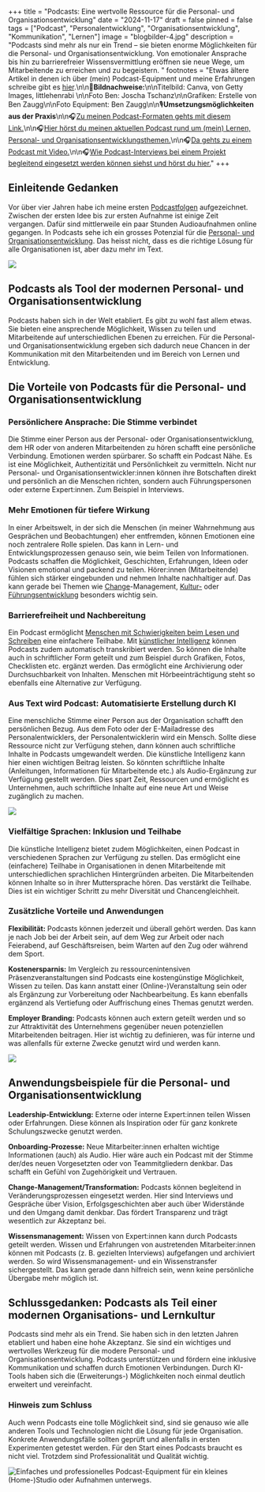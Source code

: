 +++
title = "Podcasts: Eine wertvolle Ressource für die Personal- und Organisationsentwicklung"
date = "2024-11-17"
draft = false
pinned = false
tags = ["Podcast", "Personalentwicklung", "Organisationsentwicklung", "Kommunikation", "Lernen"]
image = "blogbilder-4.jpg"
description = "Podcasts sind mehr als nur ein Trend – sie bieten enorme Möglichkeiten für die Personal- und Organisationsentwicklung. Von emotionaler Ansprache bis hin zu barrierefreier Wissensvermittlung eröffnen sie neue Wege, um Mitarbeitende zu erreichen und zu begeistern. "
footnotes = "Etwas ältere Artikel in denen ich über (mein) Podcast-Equipment und meine Erfahrungen schreibe gibt es [hier](https://www.bensblog.ch/tags/podcast/).\n\n📸**Bildnachweise:**\n\nTitelbild: Canva, von Getty Images, littlehenrabi \n\nFoto Ben: Joscha Tschanz\n\nGrafiken: Erstelle von Ben Zaugg\n\nFoto Equipment: Ben Zaugg\n\n🎙️**Umsetzungsmöglichkeiten aus der Praxis**\n\n🎧[Zu meinen Podcast-Formaten gehts mit diesem Link.](https://www.benzaugg.ch)\n\n🎧[Hier hörst du meinen aktuellen Podcast rund um (mein) Lernen, Personal- und Organisationsentwicklungsthemen.](https://entwicklungsfreiraum-siebenminuten.podigee.io)\n\n🎧[Da gehts zu einem Podcast mit Video.](https://www.youtube.com/watch?v=0ChwbO_-2-Q)\n\n🎧[Wie Podcast-Interviews bei einem Projekt begleitend eingesetzt werden können siehst und hörst du hier.](https://www.muehlemattbelp.ch/tags/podcast/)"
+++
## Einleitende Gedanken

Vor über vier Jahren habe ich meine ersten [Podcastfolgen](https://www.bensblog.ch/tags/podcast/) aufgezeichnet. Zwischen der ersten Idee bis zur ersten Aufnahme ist einige Zeit vergangen. Dafür sind mittlerweile ein paar Stunden Audioaufnahmen online gegangen. In Podcasts sehe ich ein grosses Potenzial für die [Personal- und Organisationsentwicklung](https://www.bensblog.ch/tags/organisationsentwicklung/). Das heisst nicht, dass es die richtige Lösung für alle Organisationen ist, aber dazu mehr im Text. 

![](podcast-ben.jpg)

## Podcasts als Tool der modernen Personal- und Organisationsentwicklung

Podcasts haben sich in der Welt etabliert. Es gibt zu wohl fast allem etwas. Sie bieten eine ansprechende Möglichkeit, Wissen zu teilen und Mitarbeitende auf unterschiedlichen Ebenen zu erreichen. Für die Personal- und Organisationsentwicklung ergeben sich dadurch neue Chancen in der Kommunikation mit den Mitarbeitenden und im Bereich von Lernen und Entwicklung. 

## Die Vorteile von Podcasts für die Personal- und Organisationsentwicklung

### Persönlichere Ansprache: Die Stimme verbindet

Die Stimme einer Person aus der Personal- oder Organisationsentwicklung, dem HR oder von anderen Mitarbeitenden zu hören schafft eine persönliche Verbindung. Emotionen werden spürbarer. So schafft ein Podcast Nähe. Es ist eine Möglichkeit, Authentizität und Persönlichkeit zu vermitteln. Nicht nur Personal- und Organisationsentwickler:innen können ihre Botschaften direkt und persönlich an die Menschen richten, sondern auch Führungspersonen oder externe Expert:innen. Zum Beispiel in Interviews. 

### Mehr Emotionen für tiefere Wirkung

In einer Arbeitswelt, in der sich die Menschen (in meiner Wahrnehmung aus Gesprächen und Beobachtungen) eher entfremden, können Emotionen eine noch zentralere Rolle spielen. Das kann in Lern- und Entwicklungsprozessen genauso sein, wie beim Teilen von Informationen. Podcasts schaffen die Möglichkeit, Geschichten, Erfahrungen, Ideen oder Visionen emotional und packend zu teilen. Hörer:innen (Mitarbeitende) fühlen sich stärker eingebunden und nehmen Inhalte nachhaltiger auf. Das kann gerade bei Themen wie [Change](https://www.bensblog.ch/tags/change/)-Management, [Kultur-](https://www.bensblog.ch/tags/organisationskultur/) oder [Führungsentwicklung](https://www.bensblog.ch/tags/leadership/) besonders wichtig sein. 

### Barrierefreiheit und Nachbereitung

Ein Podcast ermöglicht [Menschen mit Schwierigkeiten beim Lesen und Schreiben](https://www.lesen-schreiben-schweiz.ch/grundkompetenzen/) eine einfachere Teilhabe. Mit [künstlicher Intelligenz](https://www.bensblog.ch/tags/ki/) können Podcasts zudem automatisch transkribiert werden. So können die Inhalte auch in schriftlicher Form geteilt und zum Beispiel durch Grafiken, Fotos, Checklisten etc. ergänzt werden. Das ermöglicht eine Archivierung oder Durchsuchbarkeit von Inhalten. Menschen mit Hörbeeinträchtigung steht so ebenfalls eine Alternative zur Verfügung. 

### Aus Text wird Podcast: Automatisierte Erstellung durch KI

Eine menschliche Stimme einer Person aus der Organisation schafft den persönlichen Bezug. Aus dem Foto oder der E-Mailadresse des Personalentwicklers, der Personalentwicklerin wird ein Mensch. Sollte diese Ressource nicht zur Verfügung stehen, dann können auch schriftliche Inhalte in Podcasts umgewandelt werden. Die künstliche Intelligenz kann hier einen wichtigen Beitrag leisten. So könnten schriftliche Inhalte (Anleitungen, Informationen für Mitarbeitende etc.) als Audio-Ergänzung zur Verfügung gestellt werden. Dies spart Zeit, Ressourcen und ermöglicht es Unternehmen, auch schriftliche Inhalte auf eine neue Art und Weise zugänglich zu machen.

![](vorteile-podcast_poe.jpg)

### Vielfältige Sprachen: Inklusion und Teilhabe

Die künstliche Intelligenz bietet zudem Möglichkeiten, einen Podcast in verschiedenen Sprachen zur Verfügung zu stellen. Das ermöglicht eine (einfachere) Teilhabe in Organisationen in denen Mitarbeitende mit unterschiedlichen sprachlichen Hintergründen arbeiten. Die Mitarbeitenden können Inhalte so in ihrer Muttersprache hören. Das verstärkt die Teilhabe. Dies ist ein wichtiger Schritt zu mehr Diversität und Chancengleichheit.

### Zusätzliche Vorteile und Anwendungen

**Flexibilität:** Podcasts können jederzeit und überall gehört werden. Das kann je nach Job bei der Arbeit sein, auf dem Weg zur Arbeit oder nach Feierabend, auf Geschäftsreisen, beim Warten auf den Zug oder während dem Sport. 

**Kostenersparnis:** Im Vergleich zu ressourcenintensiven Präsenzveranstaltungen sind Podcasts eine kostengünstige Möglichkeit, Wissen zu teilen. Das kann anstatt einer (Online-)Veranstaltung sein oder als Ergänzung zur Vorbereitung oder Nachbearbeitung. Es kann ebenfalls ergänzend als Vertiefung oder Auffrischung eines Themas genutzt werden. 

**Employer Branding:** Podcasts können auch extern geteilt werden und so zur Attraktivität des Unternehmens gegenüber neuen potenziellen Mitarbeitenden beitragen. Hier ist wichtig zu definieren, was für interne und was allenfalls für externe Zwecke genutzt wird und werden kann. 

![](bildschirmfoto-2024-11-17-um-11.24.07.png)

## Anwendungsbeispiele für die Personal- und Organisationsentwicklung

**Leadership-Entwicklung:** Externe oder interne Expert:innen teilen Wissen oder Erfahrungen. Diese können als Inspiration oder für ganz konkrete Schulungszwecke genutzt werden. 

**Onboarding-Prozesse:** Neue Mitarbeiter:innen erhalten wichtige Informationen (auch) als Audio. Hier wäre auch ein Podcast mit der Stimme der/des neuen Vorgesetzten oder von Teammitgliedern denkbar. Das schafft ein Gefühl von Zugehörigkeit und Vertrauen. 

**Change-Management/Transformation:** Podcasts können begleitend in Veränderungsprozessen eingesetzt werden. Hier sind Interviews und Gespräche über Vision, Erfolgsgeschichten aber auch über Widerstände und den Umgang damit denkbar. Das fördert Transparenz und trägt wesentlich zur Akzeptanz bei.

**Wissensmanagement:** Wissen von Expert:innen kann durch Podcasts geteilt werden. Wissen und Erfahrungen von austretenden Mitarbeiter:innen können mit Podcasts (z. B. gezielten Interviews) aufgefangen und archiviert werden. So wird Wissensmanagement- und ein Wissenstransfer sichergestellt. Das kann gerade dann hilfreich sein, wenn keine persönliche Übergabe mehr möglich ist.  

## Schlussgedanken: Podcasts als Teil einer modernen Organisations- und Lernkultur

Podcasts sind mehr als ein Trend. Sie haben sich in den letzten Jahren etabliert und haben eine hohe Akzeptanz. Sie sind ein wichtiges und wertvolles Werkzeug für die modere Personal- und Organisationsentwicklung. Podcasts unterstützen und fördern eine inklusive Kommunikation und schaffen durch Emotionen Verbindungen. Durch KI-Tools haben sich die (Erweiterungs-) Möglichkeiten noch einmal deutlich erweitert und vereinfacht. 

### Hinweis zum Schluss 

Auch wenn Podcasts eine tolle Möglichkeit sind, sind sie genauso wie alle anderen Tools und Technologien nicht die Lösung für jede Organisation. Konkrete Anwendungsfälle sollten geprüft und allenfalls in ersten Experimenten getestet werden. Für den Start eines Podcasts braucht es nicht viel. Trotzdem sind Professionalität und Qualität wichtig.  

![Einfaches und professionelles Podcast-Equipment für ein kleines (Home-)Studio oder Aufnahmen unterwegs.](bildschirmfoto-2024-11-17-um-11.28.30.png)